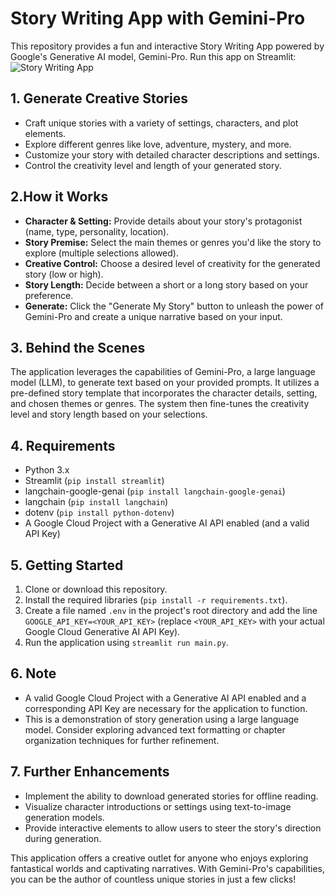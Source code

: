 # Story Writing App with Gemini-Pro

This repository provides a fun and interactive Story Writing App powered by Google's Generative AI model, Gemini-Pro. 
Run this app on Streamlit: ![Story Writing App](https://story-writing-app.streamlit.app)

## 1. Generate Creative Stories

- Craft unique stories with a variety of settings, characters, and plot elements.
- Explore different genres like love, adventure, mystery, and more.
- Customize your story with detailed character descriptions and settings.
- Control the creativity level and length of your generated story.

## 2.How it Works

* **Character & Setting:** Provide details about your story's protagonist (name, type, personality, location).
* **Story Premise:** Select the main themes or genres you'd like the story to explore (multiple selections allowed).
* **Creative Control:** Choose a desired level of creativity for the generated story (low or high).
* **Story Length:** Decide between a short or a long story based on your preference.
* **Generate:** Click the "Generate My Story" button to unleash the power of Gemini-Pro and create a unique narrative based on your input.

## 3. Behind the Scenes

The application leverages the capabilities of  Gemini-Pro, a large language model (LLM), to generate text based on your provided prompts. It utilizes a pre-defined story template that incorporates the character details, setting, and chosen themes or genres. The system then fine-tunes the creativity level and story length based on your selections.

## 4. Requirements

- Python 3.x
- Streamlit (`pip install streamlit`)
- langchain-google-genai (`pip install langchain-google-genai`)
- langchain (`pip install langchain`)
- dotenv (`pip install python-dotenv`)
- A Google Cloud Project with a Generative AI API enabled (and a valid API Key)

## 5. Getting Started

1. Clone or download this repository.
2. Install the required libraries (`pip install -r requirements.txt`).
3. Create a file named `.env` in the project's root directory and add the line `GOOGLE_API_KEY=<YOUR_API_KEY>` (replace `<YOUR_API_KEY>` with your actual Google Cloud Generative AI API Key).
4. Run the application using `streamlit run main.py`.

## 6. Note

- A valid Google Cloud Project with a Generative AI API enabled and a corresponding API Key are necessary for the application to function.
- This is a demonstration of story generation using a large language model. Consider exploring advanced text formatting or chapter organization techniques for further refinement.

## 7. Further Enhancements

- Implement the ability to download generated stories for offline reading.
- Visualize character introductions or settings using text-to-image generation models.
- Provide interactive elements to allow users to steer the story's direction during generation.

This application offers a creative outlet for anyone who enjoys exploring fantastical worlds and captivating narratives. With Gemini-Pro's capabilities, you can be the author of countless unique stories in just a few clicks!
